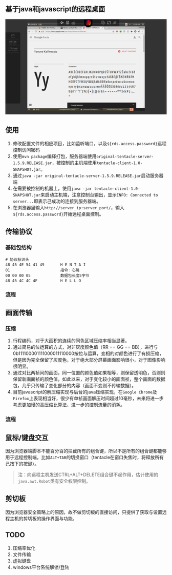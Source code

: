 ## 基于java和javascript的远程桌面
<img src="./additional/tentacle.png" />

## 使用
1. 修改配置文件的相应项目，比如监听端口，以及`${rds.access.password}`远程控制访问密码
2. 使用`mvn package`编绎打包，服务器端使用`original-tentacle-server-1.5.9.RELEASE.jar`，被控制的主机端使用`tentacle-client-1.0-SNAPSHOT.jar`。
3. 通过`java -jar original-tentacle-server-1.5.9.RELEASE.jar`启动服务器端
4. 在需要被控制的机器上，使用`java -jar tentacle-client-1.0-SNAPSHOT.jar`来启动主机端，注意控制台输出，显示`INFO: Connected to server...`即表示己成功的连接到服务器端。
5. 在浏览器里输入`http://server_ip:server_port/`，输入`${rds.access.password}`开始远程桌面控制。

## 传输协议
### 基础包结构
```
# 协议标识头
48 45 4E 54 41 49       H E N T A I
01                      指令：心跳
00 00 00 05             数据包长度5字节
48 45 4C 4C 4F          H E L L O
```
### 流程

## 画面传输
### 压缩
1. 行程编码，对于大画积的连续的同色区域压缩率相当显著。
2. 通过简易的位运算的方式，对非灰度颜色值（RR == GG == BB），进行与0b111100001111000011110000按位与运算，变相的对颜色进行了有损压缩，但是因为完全保留了灰度色，对于绝大部分屏幕画面影响很小，对于图像影响很明显。
3. 通过对比两祯间的画面，同一位置的颜色值如果相等，则保留透明色，否则则保留新画面祯的颜色值，如此以来，对于变化较小的画面祯，整个画面的数据包，几乎只传输了变化部分的内容（画面不变则不传输数据）。
4. 目前javascript的解压缩实现与后台的java压缩实现，在`Google Chrome`及`Firefox`上表现相当好，很少有单祯画面解压时间超过10毫秒，未来将进一步考虑更加慢的高压缩比算法，进一步的控制流量的消耗。

### 流程

## 鼠标/键盘交互
因为浏览器端脚本不能百分百的拦截所有的组合键，所以不是所有的组合键都能够用于远程控制端，比如`ALT+TAB`的切换窗口（tentacle在窗口失焦时，将释放所有己按下的按键）。
> 注：向远程主机发送CTRL+ALT+DELETE组合键不起作用，估计使用的`java.awt.Robot`类有安全权限控制。

## 剪切板
因为浏览器安全策略上的原因，故不做剪切板的直接访问，只提供了获取与设置远程主机的剪切板的操作界面与功能。

## TODO
1. 压缩率优化
2. 文件传输
3. 虚拟键盘
4. windows平台系统解锁/登陆